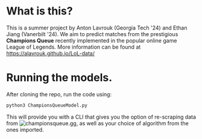 # What is this?

This is a summer project by Anton Lavrouk (Georgia Tech '24) and Ethan Jiang (Vanerbilt '24). We aim to predict matches from the prestigious **Champions Queue** recently implemented in the popular online game League of Legends. More information can be found at https://alavrouk.github.io/LoL-data/

# Running the models.

After cloning the repo, run the code using:

```bash
python3 ChampionsQueueModel.py
```

This will provide you with a CLI that gives you the option of re-scraping data from ![championsqueue.gg](championsqueue.gg), as well as your choice of algorithm from the ones imported. 
